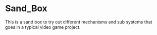 # Sand_Box
This is a sand box to try out different mechanisms and sub systems that goes in a typical video game project. 
